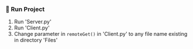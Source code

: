 ### 🚀 Run Project

1. Run 'Server.py'
2. Run 'Client.py'
3. Change parameter in `remoteGet()` in 'Client.py' to any file name existing in directory 'Files'